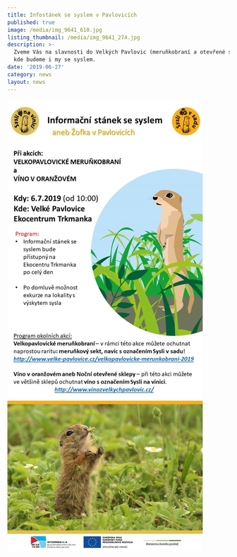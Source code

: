 ```yaml
---
title: Infostánek se syslem v Pavlovicích
published: true
image: /media/img_9641_610.jpg
listing_thumbnail: /media/img_9641_274.jpg
description: >-
  Zveme Vás na slavnosti do Velkých Pavlovic (meruňkobraní a otevřené sklepy),
  kde budeme i my se syslem.
date: '2019-06-27'
category: news
layout: news
---
```

![](/media/pozvanka_pavlovice-2019_610.jpg)
